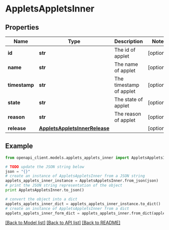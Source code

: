 # AppletsAppletsInner


## Properties
Name | Type | Description | Notes
------------ | ------------- | ------------- | -------------
**id** | **str** | The id of applet | [optional] 
**name** | **str** | The name of applet | [optional] 
**timestamp** | **str** | The timestamp of applet | [optional] 
**state** | **str** | The state of applet | [optional] 
**reason** | **str** | The reason of applet | [optional] 
**release** | [**AppletsAppletsInnerRelease**](AppletsAppletsInnerRelease.md) |  | [optional] 

## Example

```python
from openapi_client.models.applets_applets_inner import AppletsAppletsInner

# TODO update the JSON string below
json = "{}"
# create an instance of AppletsAppletsInner from a JSON string
applets_applets_inner_instance = AppletsAppletsInner.from_json(json)
# print the JSON string representation of the object
print AppletsAppletsInner.to_json()

# convert the object into a dict
applets_applets_inner_dict = applets_applets_inner_instance.to_dict()
# create an instance of AppletsAppletsInner from a dict
applets_applets_inner_form_dict = applets_applets_inner.from_dict(applets_applets_inner_dict)
```
[[Back to Model list]](../README.md#documentation-for-models) [[Back to API list]](../README.md#documentation-for-api-endpoints) [[Back to README]](../README.md)


